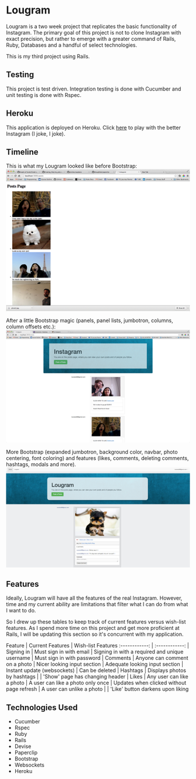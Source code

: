 Lougram
===
Lougram is a two week project that replicates the basic functionality of Instagram. The primary goal of this project is not to clone Instagram with exact precision, but rather to emerge with a greater command of Rails, Ruby, Databases and a handful of select technologies. 

This is my third project using Rails. 

Testing
---
This project is test driven. Integration testing is done with Cucumber and unit testing is done with Rspec.

Heroku
---
This application is deployed on Heroku. Click [here] to play with the better Instagram (I joke, I joke).

Timeline
---

This is what my Lougram looked like before Bootstrap:
![](README_images/img/unstyled_instagram.png)


After a little Bootstrap magic (panels, panel lists, jumbotron, columns, column offsets etc.):
![](README_images/img/progression_one.png)


More Bootstrap (expanded jumbotron, background color, navbar, photo centering, font coloring) and features (likes, comments, deleting comments, hashtags, modals and more).
![](README_images/img/progression_two.png)

Features
---
Ideally, Lougram will have all the features of the real Instagram. However, time and my current ability are limitations that filter what I can do from what I want to do.

So I drew up these tables to keep track of current features versus wish-list features. As I spend more time on this project and get more proficient at Rails, I will be updating this section so it's concurrent with my application.

Feature        | Current Features                             | Wish-list Features
:------------: | :------------:                               |
Signing in     | Must sign in with email                      | Signing in with a required and unique username
               | Must sign in with password                   |
Comments       | Anyone can comment on a photo                | Nicer looking input section
               | Adequate looking input section               | Instant update (websockets)
               | Can be deleted                               |
Hashtags       | Displays photos by hashtags                  | 
               | 'Show' page has changing header              | 
Likes          | Any user can like a photo                    | A user can like a photo only once
               | Updates when clicked without page refresh    | A user can unlike a photo
               |                                              | 'Like' button darkens upon liking
               
Technologies Used
---
* Cucumber
* Rspec
* Ruby
* Rails
* Devise
* Paperclip
* Bootstrap
* Websockets
* Heroku


[here]:http://lougram.herokuapp.com/
